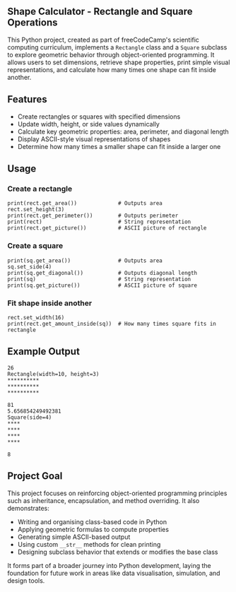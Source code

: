 ## Shape Calculator - Rectangle and Square Operations
This Python project, created as part of freeCodeCamp's scientific computing curriculum, implements a ```Rectangle``` class and a ```Square``` subclass to explore geometric behavior through object-oriented programming. It allows users to set dimensions, retrieve shape properties, print simple visual representations, and calculate how many times one shape can fit inside another.

## Features
- Create rectangles or squares with specified dimensions
- Update width, height, or side values dynamically
- Calculate key geometric properties: area, perimeter, and diagonal length
- Display ASCII-style visual representations of shapes
- Determine how many times a smaller shape can fit inside a larger one

## Usage
### Create a rectangle
```rect = Rectangle(10, 5)
print(rect.get_area())             # Outputs area
rect.set_height(3)                 
print(rect.get_perimeter())        # Outputs perimeter
print(rect)                        # String representation
print(rect.get_picture())          # ASCII picture of rectangle
```

### Create a square
```sq = Square(9)
print(sq.get_area())               # Outputs area
sq.set_side(4)                     
print(sq.get_diagonal())           # Outputs diagonal length
print(sq)                          # String representation
print(sq.get_picture())            # ASCII picture of square
```

### Fit shape inside another
```rect.set_height(8)
rect.set_width(16)
print(rect.get_amount_inside(sq))  # How many times square fits in rectangle
```

## Example Output
```50
26
Rectangle(width=10, height=3)
**********
**********
**********

81
5.656854249492381
Square(side=4)
****
****
****
****

8                                                                 
```

## Project Goal
This project focuses on reinforcing object-oriented programming principles such as inheritance, encapsulation, and method overriding. It also demonstrates:

- Writing and organising class-based code in Python
- Applying geometric formulas to compute properties
- Generating simple ASCII-based output
- Using custom ```__str__``` methods for clean printing
- Designing subclass behavior that extends or modifies the base class

It forms part of a broader journey into Python development, laying the foundation for future work in areas like data visualisation, simulation, and design tools.


